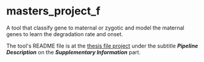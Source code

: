 # masters_project_f
A tool that classify gene to maternal or zygotic and model the maternal genes to learn the degradation rate and onset.

The tool's README file is at the [thesis file project](https://drive.google.com/file/d/1YVeVaIJfYAKTbbgGPmfmOpUoQ4m6g_7J/view?usp=share_link) 
under the subtitle ***Pipeline Description*** on the ***Supplementary Information*** part.
